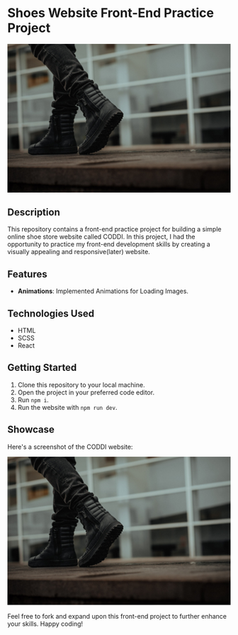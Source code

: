 # Shoes Website Front-End Practice Project

![CODDI](src\assets\img\DSC09180_b72d3bcb-78e3-40f0-bf3b-fc7e95723bdc_1512x.jpg)

## Description

This repository contains a front-end practice project for building a simple online shoe store website called CODDI. In this project, I had the opportunity to practice my front-end development skills by creating a visually appealing and responsive(later) website.

## Features

- **Animations**: Implemented Animations for Loading Images.

## Technologies Used

- HTML
- SCSS
- React

## Getting Started

1. Clone this repository to your local machine.
2. Open the project in your preferred code editor.
3. Run `npm i`.
4. Run the website with `npm run dev`.

## Showcase

Here's a screenshot of the CODDI website:

![CODDI](src\assets\img\DSC09180_b72d3bcb-78e3-40f0-bf3b-fc7e95723bdc_1512x.jpg)

Feel free to fork and expand upon this front-end project to further enhance your skills. Happy coding!

